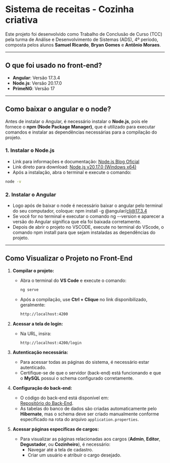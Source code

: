 # Sistema de receitas - Cozinha criativa

Este projeto foi desenvolvido como Trabalho de Conclusão de Curso (TCC) pela turma de Análise e Desenvolvimento de Sistemas (ADS), 4º período, composta pelos alunos **Samuel Ricardo**, **Bryan Gomes** e **Antônio Moraes**.

---

## O que foi usado no front-end?

- **Angular**: Versão 17.3.4  
- **Node.js**: Versão 20.17.0  
- **PrimeNG**: Versão 17  

---

## Como baixar o angular e o node?

Antes de instalar o Angular, é necessário instalar o **Node.js**, pois ele fornece o **npm (Node Package Manager)**, que é utilizado para executar comandos e instalar as dependências necessárias para a compilação do projeto.

### 1. Instalar o Node.js  

- Link para informações e documentação: [Node.js Blog Oficial](https://nodejs.org/pt/blog/release/v20.17.0)  
- Link direto para download: [Node.js v20.17.0 (Windows x64)](https://nodejs.org/dist/v20.17.0/node-v20.17.0-x64.msi)  
- Após a instalação, abra o terminal e execute o comando:  
```bash
node -v
```

### 2. Instalar o Angular

- Logo após de baixar o node é necessário baixar o angular pelo terminal do seu computador, coloque: npm install -g @angular/cli@17.3.4
- Se você for no terminal e executar o comando ng --version e aparecer a versão do Angular significa que ela foi baixada corretamente.
- Depois de abrir o projeto no VSCODE, execute no terminal do VScode, o comando npm install para que sejam instaladas as dependências do projeto.

---

## Como Visualizar o Projeto no Front-End  

1. **Compilar o projeto:**  
   - Abra o terminal do **VS Code** e execute o comando:  
     ```bash
     ng serve
     ```  
   - Após a compilação, use **Ctrl + Clique** no link disponibilizado, geralmente:  
     ```bash
     http://localhost:4200
     ```  

2. **Acessar a tela de login:**  
   - Na URL, insira:  
     ```bash
     http://localhost:4200/login
     ```  

3. **Autenticação necessária:**  
   - Para acessar todas as páginas do sistema, é necessário estar autenticado.  
   - Certifique-se de que o servidor (back-end) está funcionando e que o **MySQL** possui o schema configurado corretamente.  

4. **Configuração do back-end:**  
   - O código do back-end está disponível em:  
     [Repositório do Back-End](https://github.com/DuarteDante81/Acervo-Receitas).  
   - As tabelas do banco de dados são criadas automaticamente pelo **Hibernate**, mas o schema deve ser criado manualmente conforme especificado na rota do arquivo `application.properties`.  

5. **Acessar páginas específicas de cargos:**  
   - Para visualizar as páginas relacionadas aos cargos (**Admin**, **Editor**, **Degustador**, ou **Cozinheiro**), é necessário:  
     - Navegar até a tela de cadastro.  
     - Criar um usuário e atribuir o cargo desejado.  
